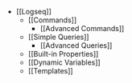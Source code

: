 - [[Logseq]]
	- [[Commands]]
		- [[Advanced Commands]]
	- [[Simple Queries]]
		- [[Advanced Queries]]
	- [[Built-in Properties]]
	- [[Dynamic Variables]]
	- [[Templates]]